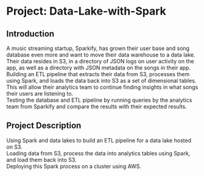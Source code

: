 # Project: Data-Lake-with-Spark
## Introduction
A music streaming startup, Sparkify, has grown their user base and song database even more and want to move their data warehouse to a data lake. Their data resides in S3, in a directory of JSON logs on user activity on the app, as well as a directory with JSON metadata on the songs in their app.<br>
Building an ETL pipeline that extracts their data from S3, processes them using Spark, and loads the data back into S3 as a set of dimensional tables. This will allow their analytics team to continue finding insights in what songs their users are listening to.<br>
Testing the database and ETL pipeline by running queries by the analytics team from Sparkify and compare the results with their expected results.
## Project Description
Using Spark and data lakes to build an ETL pipeline for a data lake hosted on S3. <br>
Loading data from S3, process the data into analytics tables using Spark, and load them back into S3. <br>
Deploying this Spark process on a cluster using AWS.
